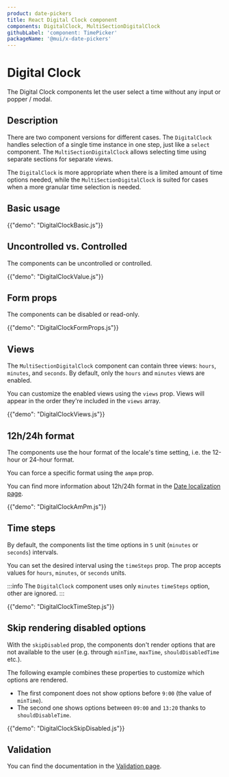 ```yaml
---
product: date-pickers
title: React Digital Clock component
components: DigitalClock, MultiSectionDigitalClock
githubLabel: 'component: TimePicker'
packageName: '@mui/x-date-pickers'
---
```


# Digital Clock

<p class="description">The Digital Clock components let the user select a time without any input or popper / modal.</p>

## Description

There are two component versions for different cases. The `DigitalClock` handles selection of a single time instance in one step, just like a `select` component. The `MultiSectionDigitalClock` allows selecting time using separate sections for separate views.

The `DigitalClock` is more appropriate when there is a limited amount of time options needed, while the `MultiSectionDigitalClock` is suited for cases when a more granular time selection is needed.

## Basic usage

{{"demo": "DigitalClockBasic.js"}}

## Uncontrolled vs. Controlled

The components can be uncontrolled or controlled.

{{"demo": "DigitalClockValue.js"}}

## Form props

The components can be disabled or read-only.

{{"demo": "DigitalClockFormProps.js"}}

## Views

The `MultiSectionDigitalClock` component can contain three views: `hours`, `minutes`, and `seconds`.
By default, only the `hours` and `minutes` views are enabled.

You can customize the enabled views using the `views` prop.
Views will appear in the order they're included in the `views` array.

{{"demo": "DigitalClockViews.js"}}

## 12h/24h format

The components use the hour format of the locale's time setting, i.e. the 12-hour or 24-hour format.

You can force a specific format using the `ampm` prop.

You can find more information about 12h/24h format in the [Date localization page](/x/react-date-pickers/adapters-locale/#12h-24h-format).

{{"demo": "DigitalClockAmPm.js"}}

## Time steps

By default, the components list the time options in `5` unit (`minutes` or `seconds`) intervals.

You can set the desired interval using the `timeSteps` prop.
The prop accepts values for `hours`, `minutes`, or `seconds` units.

:::info
The `DigitalClock` component uses only `minutes` `timeSteps` option, other are ignored.
:::

{{"demo": "DigitalClockTimeStep.js"}}

## Skip rendering disabled options

With the `skipDisabled` prop, the components don't render options that are not available to the user (e.g. through `minTime`, `maxTime`, `shouldDisabledTime` etc.).

The following example combines these properties to customize which options are rendered.

- The first component does not show options before `9:00` (the value of `minTime`).
- The second one shows options between `09:00` and `13:20` thanks to `shouldDisableTime`.

{{"demo": "DigitalClockSkipDisabled.js"}}

## Validation

You can find the documentation in the [Validation page](/x/react-date-pickers/validation/).
